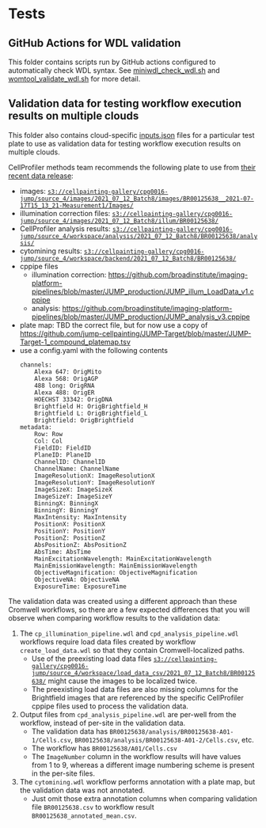 # Tests

## GitHub Actions for WDL validation

This folder contains scripts run by GitHub actions configured to automatically check WDL syntax. See [miniwdl_check_wdl.sh](./miniwdl_check_wdl.sh)
and [womtool_validate_wdl.sh](./womtool_validate_wdl.sh) for more detail.

## Validation data for testing workflow execution results on multiple clouds

This folder also contains cloud-specific [inputs.json](https://wdl-docs.readthedocs.io/en/stable/WDL/specify_inputs/) files for a particular
test plate to use as validation data for testing workflow execution results on multiple clouds.

CellProfiler methods team recommends the following plate to use from [their recent data release](https://github.com/jump-cellpainting/datasets):
* images: [`s3://cellpainting-gallery/cpg0016-jump/source_4/images/2021_07_12_Batch8/images/BR00125638__2021-07-17T15_13_21-Measurement1/Images/`](https://open.quiltdata.com/b/cellpainting-gallery/tree/cpg0016-jump/source_4/images/2021_07_12_Batch8/images/BR00125638__2021-07-17T15_13_21-Measurement1/Images/)
* illumination correction files: [`s3://cellpainting-gallery/cpg0016-jump/source_4/images/2021_07_12_Batch8/illum/BR00125638/`](https://open.quiltdata.com/b/cellpainting-gallery/tree/cpg0016-jump/source_4/images/2021_07_12_Batch8/illum/BR00125638/)
* CellProfiler analysis results: [`s3://cellpainting-gallery/cpg0016-jump/source_4/workspace/analysis/2021_07_12_Batch8/BR00125638/analysis/`](https://open.quiltdata.com/b/cellpainting-gallery/tree/cpg0016-jump/source_4/workspace/analysis/2021_07_12_Batch8/BR00125638/analysis/)
* cytomining results: [`s3://cellpainting-gallery/cpg0016-jump/source_4/workspace/backend/2021_07_12_Batch8/BR00125638/`](https://open.quiltdata.com/b/cellpainting-gallery/tree/cpg0016-jump/source_4/workspace/backend/2021_07_12_Batch8/BR00125638/)
* cppipe files
    * illumination correction:  https://github.com/broadinstitute/imaging-platform-pipelines/blob/master/JUMP_production/JUMP_illum_LoadData_v1.cppipe
    * analysis: https://github.com/broadinstitute/imaging-platform-pipelines/blob/master/JUMP_production/JUMP_analysis_v3.cppipe
* plate map: TBD the correct file, but for now use a copy of https://github.com/jump-cellpainting/JUMP-Target/blob/master/JUMP-Target-1_compound_platemap.tsv
* use a config.yaml with the following contents
    ```
    channels:
        Alexa 647: OrigMito
        Alexa 568: OrigAGP
        488 long: OrigRNA
        Alexa 488: OrigER
        HOECHST 33342: OrigDNA
        Brightfield H: OrigBrightfield_H
        Brightfield L: OrigBrightfield_L
        Brightfield: OrigBrightfield
    metadata:
        Row: Row
        Col: Col
        FieldID: FieldID
        PlaneID: PlaneID
        ChannelID: ChannelID
        ChannelName: ChannelName
        ImageResolutionX: ImageResolutionX
        ImageResolutionY: ImageResolutionY
        ImageSizeX: ImageSizeX
        ImageSizeY: ImageSizeY
        BinningX: BinningX
        BinningY: BinningY
        MaxIntensity: MaxIntensity
        PositionX: PositionX
        PositionY: PositionY
        PositionZ: PositionZ
        AbsPositionZ: AbsPositionZ
        AbsTime: AbsTime
        MainExcitationWavelength: MainExcitationWavelength
        MainEmissionWavelength: MainEmissionWavelength
        ObjectiveMagnification: ObjectiveMagnification
        ObjectiveNA: ObjectiveNA
        ExposureTime: ExposureTime
    ```

The validation data was created using a different approach than these Cromwell workflows, so there are a few expected differences that you will observe
when comparing workflow results to the validation data:
1. The `cp_illumination_pipeline.wdl` and `cpd_analysis_pipeline.wdl` workflows require load data files created by workflow `create_load_data.wdl` so that they
contain Cromwell-localized paths.
    * Use of the preexisting load data files
[`s3://cellpainting-gallery/cpg0016-jump/source_4/workspace/load_data_csv/2021_07_12_Batch8/BR00125638/`](https://open.quiltdata.com/b/cellpainting-gallery/tree/cpg0016-jump/source_4/workspace/load_data_csv/2021_07_12_Batch8/BR00125638/)
might cause the images to be localized twice.
    * The preexisting load data files are also missing columns for the Brightfield images that are referenced by the specific CellProfiler cppipe files used to process the validation data.
2. Output files from `cpd_analysis_pipeline.wdl` are per-well from the workflow, instead of per-site in the validation data.
    * The validation data has `BR00125638/analysis/BR00125638-A01-1/Cells.csv`, `BR00125638/analysis/BR00125638-A01-2/Cells.csv`, etc.
    * The workflow has `BR00125638/A01/Cells.csv`
    * The `ImageNumber` column in the workflow results will have values from 1 to 9, whereas a different image numbering scheme is present in the per-site files.
3. The `cytomining.wdl` workflow performs annotation with a plate map, but the validation data was not annotated.
    * Just omit those extra annotation columns when comparing validation file `BR00125638.csv` to workflow result `BR00125638_annotated_mean.csv`.
